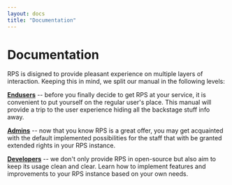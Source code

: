 ```yaml
---
layout: docs
title: "Documentation"
---
```

# Documentation

RPS is disigned to provide pleasant experience on multiple layers of interaction. Keeping this in mind, we split our manual in the following levels:

[**Endusers**](./enduser) -- before you finally decide to get RPS at your service, it is convenient to put yourself on the regular user's place. This manual will provide a trip to the user experience hiding all the backstage stuff info away.

[**Admins**](./admin) -- now that you know RPS is a great offer, you may get acquainted with the default implemented possibilities for the staff that with be granted extended rights in your RPS instance.

[**Developers**](./developer) -- we don't only provide RPS in open-source but also aim to keep its usage clean and clear. Learn how to implement features and improvements to your RPS instance based on your own needs.
